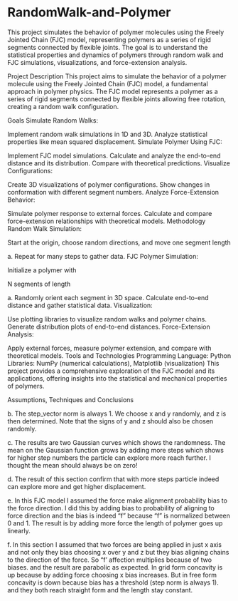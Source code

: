 # RandomWalk-and-Polymer
This project simulates the behavior of polymer molecules using the Freely Jointed Chain (FJC) model, representing polymers as a series of rigid segments connected by flexible joints. The goal is to understand the statistical properties and dynamics of polymers through random walk and FJC simulations, visualizations, and force-extension analysis.

Project Description
This project aims to simulate the behavior of a polymer molecule using the Freely Jointed Chain (FJC) model, a fundamental approach in polymer physics. The FJC model represents a polymer as a series of rigid segments connected by flexible joints allowing free rotation, creating a random walk configuration.

Goals
Simulate Random Walks:

Implement random walk simulations in 1D and 3D.
Analyze statistical properties like mean squared displacement.
Simulate Polymer Using FJC:

Implement FJC model simulations.
Calculate and analyze the end-to-end distance and its distribution.
Compare with theoretical predictions.
Visualize Configurations:

Create 3D visualizations of polymer configurations.
Show changes in conformation with different segment numbers.
Analyze Force-Extension Behavior:

Simulate polymer response to external forces.
Calculate and compare force-extension relationships with theoretical models.
Methodology
Random Walk Simulation:

Start at the origin, choose random directions, and move one segment length 

a.
Repeat for many steps to gather data.
FJC Polymer Simulation:

Initialize a polymer with 

N segments of length 

a.
Randomly orient each segment in 3D space.
Calculate end-to-end distance and gather statistical data.
Visualization:

Use plotting libraries to visualize random walks and polymer chains.
Generate distribution plots of end-to-end distances.
Force-Extension Analysis:

Apply external forces, measure polymer extension, and compare with theoretical models.
Tools and Technologies
Programming Language: Python
Libraries: NumPy (numerical calculations), Matplotlib (visualization)
This project provides a comprehensive exploration of the FJC model and its applications, offering insights into the statistical and mechanical properties of polymers.


Assumptions, Techniques and Conclusions

b.	The step_vector norm is always 1. We choose x and y randomly, and z is then determined.
    Note that the signs of y and z should also be chosen randomly.

c.	The results are two Gaussian curves which shows the randomness.
    The mean on the Gaussian function grows by adding more steps which shows for higher step numbers the particle can explore more reach further. 
    I thought the mean should always be on zero!

d.	The result of this section confirm that with more steps particle indeed can explore more and get higher displacement.

e.	In this FJC model I assumed the force make alignment probability bias to the force direction.
    I did this by adding bias to probability of aligning to force direction and the bias is indeed “f” because “f” is normalized between 0 and 1.
    The result is by adding more force the length of polymer goes up linearly.

f.	In this section I assumed that two forces are being applied in just x axis and not only they bias choosing x over y and z 
    but they bias aligning chains to the direction of the force.
    So “f’ affection multiplies because of two biases.
    and the result are parabolic as expected. In grid form concavity is up because by adding force choosing x bias increases.
    But in free form concavity is down because bias has a threshold (step norm is always 1).
    and they both reach straight form and the length stay constant.





